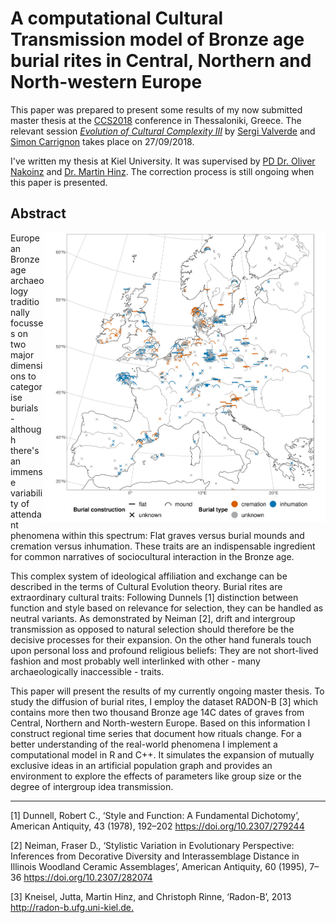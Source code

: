 # A computational Cultural Transmission model of Bronze age burial rites in Central, Northern and North-western Europe

This paper was prepared to present some results of my now submitted master thesis at the [CCS2018](http://ccs2018.web.auth.gr/) conference in Thessaloniki, Greece. The relevant session [*Evolution of Cultural Complexity III*](https://ccs18.bsc.es/) by [Sergi Valverde](https://svalver.github.io/) and [Simon Carrignon](https://www.bsc.es/carrignon-simon) takes place on 27/09/2018.

I've written my thesis at Kiel University. It was supervised by [PD Dr. Oliver Nakoinz](https://www.ufg.uni-kiel.de/en/staff-directory/professors/oliver-nakoinz) and [Dr. Martin Hinz](http://www.martinhinz.info/). The correction process is still ongoing when this paper is presented.

## Abstract

<img align="right" src="figures/general_map.jpeg" width = 450>

European Bronze age archaeology traditionally focusses on two major dimensions to categorise burials - although there's an immense variability of attendant phenomena within this spectrum: Flat graves versus burial mounds and cremation versus inhumation. These traits are an indispensable ingredient for common narratives of sociocultural interaction in the Bronze age.

This complex system of ideological affiliation and exchange can be described in the terms of Cultural Evolution theory. Burial rites are extraordinary cultural traits: Following Dunnels [1] distinction between function and style based on relevance for selection, they can be handled as neutral variants. As demonstrated by Neiman [2], drift and intergroup transmission as opposed to natural selection should therefore be the decisive processes for their expansion. On the other hand funerals touch upon personal loss and profound religious beliefs: They are not short-lived fashion and most probably well interlinked with other - many archaeologically inaccessible - traits.

This paper will present the results of my currently ongoing master thesis. To study the diffusion of burial rites, I employ the dataset RADON-B [3] which contains more then two thousand Bronze age 14C dates of graves from Central, Northern and North-western Europe. Based on this information I construct regional time series that document how rituals change. For a better understanding of the real-world phenomena I implement a computational model in R and C++. It simulates the expansion of mutually exclusive ideas in an artificial population graph and provides an environment to explore the effects of parameters like group size or the degree of intergroup idea transmission.

***

[1] Dunnell, Robert C., ‘Style and Function: A Fundamental Dichotomy’, American Antiquity, 43 (1978), 192–202 <https://doi.org/10.2307/279244>
 
[2] Neiman, Fraser D., ‘Stylistic Variation in Evolutionary Perspective: Inferences from Decorative Diversity and Interassemblage Distance in Illinois Woodland Ceramic Assemblages’, American Antiquity, 60 (1995), 7–36 <https://doi.org/10.2307/282074>

[3] Kneisel, Jutta, Martin Hinz, and Christoph Rinne, ‘Radon-B’, 2013 <http://radon-b.ufg.uni-kiel.de.>
